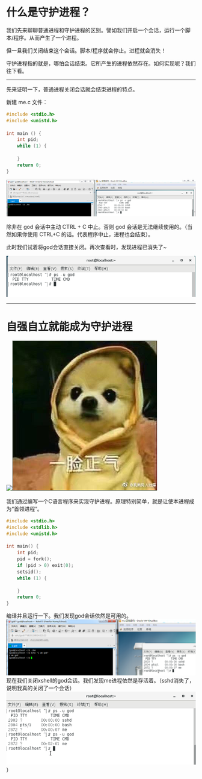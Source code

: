 # 什么是守护进程？

我们先来聊聊普通进程和守护进程的区别。譬如我们开启一个会话，运行一个脚本/程序。从而产生了一个进程。

但一旦我们关闭结束这个会话。脚本/程序就会停止。进程就会消失！

守护进程指的就是，哪怕会话结束。它所产生的进程依然存在。如何实现呢？我们往下看。

---

先来证明一下，普通进程关闭会话就会结束进程的特点。

新建 me.c 文件：

```c
#include <stdio.h>
#include <unistd.h>

int main () {
    int pid;
    while (1) {

    }
    return 0;
}
```

![](/assets/24e9558c-cea8-46e1-9396-0dcee7abdf63import.png)

除非在 god 会话中主动 CTRL + C 中止。否则 god 会话是无法继续使用的。（当然如果你使用 CTRL+C 的话。代表程序中止，进程也会结束）。

此时我们试着将god会话直接关闭。再次查看时，发现进程已消失了~

![](/assets/8de25a3d-a730-4eb6-b169-52745000bae0import.png)

---

# 自强自立就能成为守护进程

![](file:///C:\Users\lizhaohong\AppData\Roaming\Tencent\QQ\Temp\`PZ5TOOME2E$SA{LW1$OJKM.jpg)![](/assets/01dce3a5-ddd5-4f76-83f7-14dbca8bb8a1import.png)

我们通过编写一个C语言程序来实现守护进程。原理特别简单，就是让使本进程成为“首领进程”。

```c
#include <stdio.h>
#include <stdlib.h>
#include <unistd.h>

int main() {
    int pid;
    pid = fork();
    if (pid > 0) exit(0);
    setsid();
    while (1) {

    }
    return 0;
}
```

编译并且运行一下。我们发现god会话依然是可用的。![](/assets/92d26da8-266a-4d4c-888a-de573915811aimport.png)现在我们关闭xshell的god会话。我们发现me进程依然是存活着。（sshd消失了，说明我真的关闭了一个会话）![](/assets/3542a708-7ac4-40cf-833a-66477b671718import.png)）

